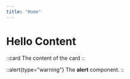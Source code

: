```yaml
---
title: "Home"
---
```


# Hello Content

::card
The content of the card
::

::alert{type="warning"}
The **alert** component.
::

